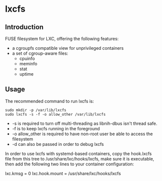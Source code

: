 # lxcfs

## Introduction
FUSE filesystem for LXC, offering the following features:
 - a cgroupfs compatible view for unprivileged containers
 - a set of cgroup-aware files:
   - cpuinfo
   - meminfo
   - stat
   - uptime

## Usage
The recommended command to run lxcfs is:

    sudo mkdir -p /var/lib/lxcfs
    sudo lxcfs -s -f -o allow_other /var/lib/lxcfs

 - -s is required to turn off multi-threading as libnih-dbus isn't thread safe.
 - -f is to keep lxcfs running in the foreground
 - -o allow\_other is required to have non-root user be able to access the filesystem
 - -d can also be passed in order to debug lxcfs

In order to use lxcfs with systemd-based containers, copy the hook.lxcfs
file from this tree to /usr/share/lxc/hooks/lxcfs, make sure it is executable,
then add the following two lines to your container configuration:

lxc.kmsg = 0
lxc.hook.mount = /usr/share/lxc/hooks/lxcfs
